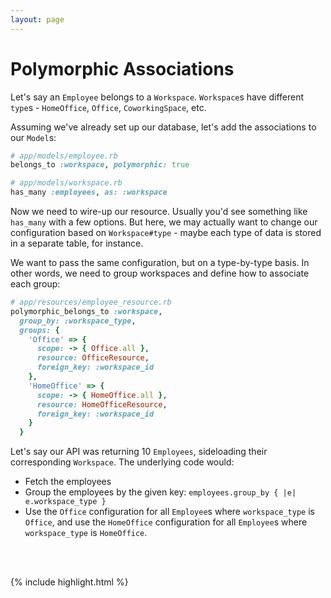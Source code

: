 ```yaml
---
layout: page
---
```


Polymorphic Associations
=========================

Let's say an `Employee` belongs to a `Workspace`. `Workspace`s have
different `type`s - `HomeOffice`, `Office`, `CoworkingSpace`, etc.

Assuming we've already set up our database, let's add the associations
to our `Model`s:

```ruby
# app/models/employee.rb
belongs_to :workspace, polymorphic: true
```

```ruby
# app/models/workspace.rb
has_many :employees, as: :workspace
```

Now we need to wire-up our resource. Usually you'd see something like
`has_many` with a few options. But here, we may actually want to change
our configuration based on `Workspace#type` - maybe each type of data is
stored in a separate table, for instance.

We want to pass the same configuration, but on a type-by-type basis. In
other words, we need to group workspaces and define how to associate
each group:

```ruby
# app/resources/employee_resource.rb
polymorphic_belongs_to :workspace,
  group_by: :workspace_type,
  groups: {
    'Office' => {
      scope: -> { Office.all },
      resource: OfficeResource,
      foreign_key: :workspace_id
    },
    'HomeOffice' => {
      scope: -> { HomeOffice.all },
      resource: HomeOfficeResource,
      foreign_key: :workspace_id
    }
  }
```

Let's say our API was returning 10 `Employees`, sideloading their
corresponding `Workspace`. The underlying code would:

* Fetch the employees
* Group the employees by the given key: `employees.group_by { |e|
  e.workspace_type }`
* Use the `Office` configuration for all `Employee`s where
  `workspace_type` is `Office`, and use the `HomeOffice` configuration
for all `Employee`s where `workspace_type` is `HomeOffice`.

<br />
<br />

{% include highlight.html %}
